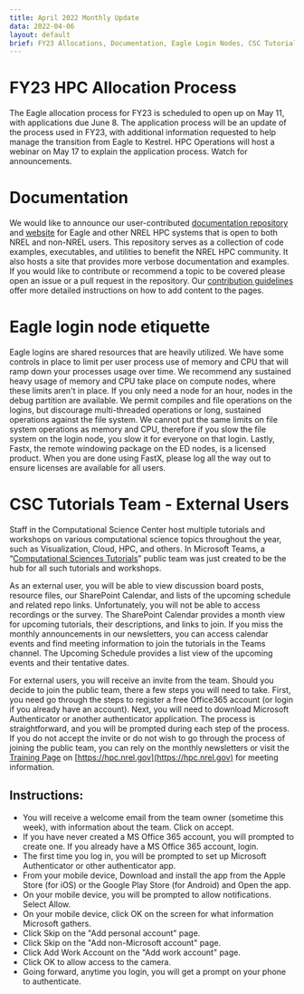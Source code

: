 ```yaml
---
title: April 2022 Monthly Update
data: 2022-04-06
layout: default
brief: FY23 Allocations, Documentation, Eagle Login Nodes, CSC Tutorial
---
```


# FY23 HPC Allocation Process
The Eagle allocation process for FY23 is scheduled to open up on May 11, with applications due June 8. The application process will be an update of the process used in FY23, with additional information requested to help manage the transition from Eagle to Kestrel. HPC Operations will host a webinar on May 17 to explain the application process.  Watch for announcements.

# Documentation
We would like to announce our user-contributed [documentation repository](https://github.com/NREL/HPC) and [website](https://nrel.github.io/HPC/) for Eagle and other NREL HPC systems that is open to both NREL and non-NREL users. This repository serves as a collection of code examples, executables, and utilities to benefit the NREL HPC community. It also hosts a site that provides more verbose documentation and examples.  If you would like to contribute or recommend a topic to be covered please open an issue or a pull request in the repository. Our [contribution guidelines](https://github.com/NREL/HPC/blob/code-examples/CONTRIBUTING.md) offer more detailed instructions on how to add content to the pages.

# Eagle login node etiquette
Eagle logins are shared resources that are heavily utilized. We have some controls in place to limit per user process use of memory and CPU that will ramp down your processes usage over time. We recommend any sustained heavy usage of memory and CPU take place on compute nodes, where these limits aren't in place. If you only need a node for an hour, nodes in the debug partition are available. We permit compiles and file operations on the logins, but discourage multi-threaded operations or long, sustained operations against the file system. We cannot put the same limits on file system operations as memory and CPU, therefore if you slow the file system on the login node, you slow it for everyone on that login. Lastly, Fastx, the remote windowing package on the ED nodes, is a licensed product. When you are done using FastX, please log all the way out to ensure licenses are available for all users.

# CSC Tutorials Team - External Users
Staff in the Computational Science Center host multiple tutorials and workshops on various computational science topics throughout the year, such as Visualization, Cloud, HPC, and others.  In Microsoft Teams, a “[Computational Sciences Tutorials](https://teams.microsoft.com/dl/launcher/launcher.html?url=%2F_%23%2Fl%2Fteam%2F19%3A6nLmPDt9QHQMEuLHVBaxfsitEZSGH6oXT6lyVauMvXY1%40thread.tacv2%2Fconversations%3FgroupId%3D22ad3c7b-a45a-4880-b8b4-b70b989f1344%26tenantId%3Da0f29d7e-28cd-4f54-8442-7885aee7c080&type=team&deeplinkId=9129ae82-7ea2-4eaa-ab17-f3bb9d75cf5c&directDl=true&msLaunch=true&enableMobilePage=true&suppressPrompt=true)” public team was just created to be the hub for all such tutorials and workshops.

As an external user, you will be able to view discussion board posts, resource files, our SharePoint Calendar, and lists of the upcoming schedule and related repo links. Unfortunately, you will not be able to access recordings or the survey.  The SharePoint Calendar provides a month view for upcoming tutorials, their descriptions, and links to join. If you miss the monthly announcements in our newsletters, you can access calendar events and find meeting information to join the tutorials in the Teams channel. The Upcoming Schedule provides a list view of the upcoming events and their tentative dates. 

For external users, you will receive an invite from the team.  Should you decide to join the public team, there a few steps you will need to take.  First, you need go through the steps to register a free Office365 account (or login if you already have an account). Next, you will need to download Microsoft Authenticator or another authenticator application.  The process is straightforward, and you will be prompted during each step of the process.  If you do not accept the invite or do not wish to go through the process of joining the public team, you can rely on the monthly newsletters or visit the [Training Page](https://www.nrel.gov/hpc/training.html) on [https://hpc.nrel.gov](https://hpc.nrel.gov) for meeting information. 

## Instructions:

* You will receive a welcome email from the team owner (sometime this week), with information about the team.  Click on accept. 
* If you have never created a MS Office 365 account, you will prompted to create one. If you already have a MS Office 365 account, login. 
* The first time you log in, you will be prompted to set up Microsoft Authenticator or other authenticator app.
* From your mobile device, Download and install the app from the Apple Store (for iOS) or the Google Play Store (for Android) and Open the app.
* On your mobile device, you will be prompted to allow notifications. Select Allow.
* On your mobile device, click OK on the screen for what information Microsoft gathers.
* Click Skip on the "Add personal account" page.
* Click Skip on the "Add non-Microsoft account" page.
* Click Add Work Account on the "Add work account" page.
* Click OK to allow access to the camera.
* Going forward, anytime you login, you will get a prompt on your phone to authenticate. 
